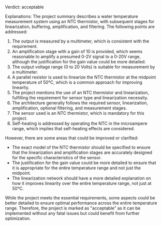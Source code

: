Verdict: acceptable

Explanations: 
The project summary describes a water temperature measurement system using an NTC thermistor, with subsequent stages for linearization, buffering, amplification, and filtering. The following points are addressed:

1. The output is measured by a multimeter, which is consistent with the requirement.
2. An amplification stage with a gain of 10 is provided, which seems reasonable to amplify a presumed 0-2V signal to a 0-20V range, although the justification for the gain value could be more detailed.
3. The output voltage range (0 to 20 Volts) is suitable for measurement by a multimeter.
4. A parallel resistor is used to linearize the NTC thermistor at the midpoint temperature of 50°C, which is a common approach for improving linearity.
5. The project mentions the use of an NTC thermistor and linearization, fulfilling the requirement for sensor type and linearization necessity.
6. The architecture generally follows the required sensor, linearization, amplification, optional filtering, and measurement stages.
7. The sensor used is an NTC thermistor, which is mandatory for this project.
8. Self-heating is addressed by operating the NTC in the microampere range, which implies that self-heating effects are considered.

However, there are some areas that could be improved or clarified:
- The exact model of the NTC thermistor should be specified to ensure that the linearization and amplification stages are accurately designed for the specific characteristics of the sensor.
- The justification for the gain value could be more detailed to ensure that it is appropriate for the entire temperature range and not just the midpoint.
- The linearization network should have a more detailed explanation on how it improves linearity over the entire temperature range, not just at 50°C.

While the project meets the essential requirements, some aspects could be better detailed to ensure optimal performance across the entire temperature range. Therefore, the project is marked as "acceptable" as it can be implemented without any fatal issues but could benefit from further optimization.